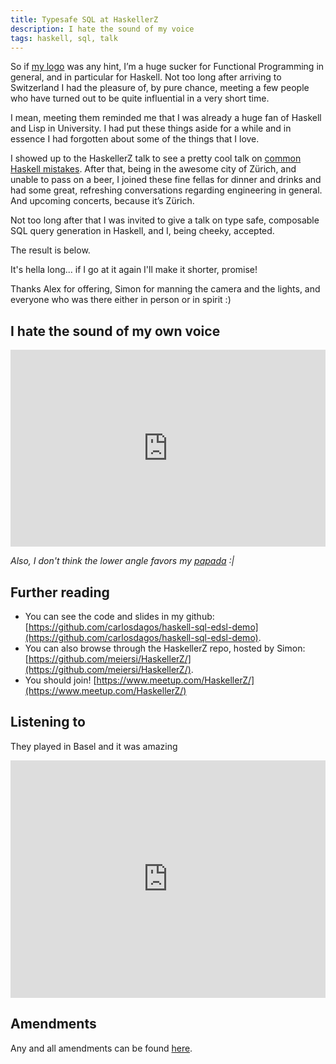 ```yaml
---
title: Typesafe SQL at HaskellerZ
description: I hate the sound of my voice
tags: haskell, sql, talk
---
```


So if [my logo](https://hackage.haskell.org/package/base-4.8.2.0/docs/src/Data.Functor.html#%3C%24%3E)
was any hint, I’m a huge sucker for Functional
Programming in general, and in particular for Haskell. Not too long after
arriving to Switzerland I had the pleasure of, by pure chance, meeting a few
people who have turned out to be quite influential in a very short time.

I mean, meeting them reminded me that I was already a huge fan of Haskell and
Lisp in University. I had put these things aside for a while and in essence I
had forgotten about some of the things that I love.

I showed up to the HaskellerZ talk to see a pretty cool talk on
[common Haskell mistakes](https://www.youtube.com/watch?v=S3WGPuqfBLg).
After that, being in the awesome city of Zürich, and unable to pass on a beer,
I joined these fine fellas for dinner and drinks and had some great,
refreshing conversations regarding engineering in general. And upcoming
concerts, because it’s Zürich.

Not too long after that I was invited to give a talk on type safe, composable
SQL query generation in Haskell, and I, being cheeky, accepted.

The result is below.

It's hella long... if I go at it again I'll make it shorter, promise!

Thanks Alex for offering, Simon for manning the camera and the lights, and
everyone who was there either in person or in spirit :)

## I hate the sound of my own voice

<iframe width="100%" height="315" src="https://www.youtube.com/embed/-h7x1H_PsKA" frameborder="0" allowfullscreen></iframe>

_Also, I don't think the lower angle favors my [papada](https://en.wikipedia.org/wiki/Double_chin) :|_

## Further reading

- You can see the code and slides in my github: [https://github.com/carlosdagos/haskell-sql-edsl-demo](https://github.com/carlosdagos/haskell-sql-edsl-demo).
- You can also browse through the HaskellerZ repo, hosted by Simon: [https://github.com/meiersi/HaskellerZ/](https://github.com/meiersi/HaskellerZ/).
- You should join! [https://www.meetup.com/HaskellerZ/](https://www.meetup.com/HaskellerZ/)

## Listening to

They played in Basel and it was amazing

<iframe src="https://embed.spotify.com/?uri=spotify%3Aalbum%3A0Ar9iiEhQivmY7UcfxK7di" width="100%" height="380" frameborder="0" allowtransparency="true"></iframe>

## Amendments

Any and all amendments can be found [here](https://github.com/carlosdagos/blog/commits/master/posts/2016-05-25-typesafe-sql-at-haskellerz.markdown).
